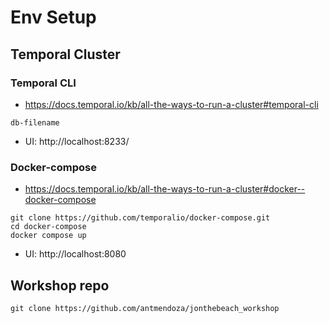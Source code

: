 

# Env Setup

## Temporal Cluster

### Temporal CLI
- https://docs.temporal.io/kb/all-the-ways-to-run-a-cluster#temporal-cli


`db-filename`

- UI: http://localhost:8233/

### Docker-compose
- https://docs.temporal.io/kb/all-the-ways-to-run-a-cluster#docker--docker-compose

```
git clone https://github.com/temporalio/docker-compose.git
cd docker-compose
docker compose up
```

- UI: http://localhost:8080


## Workshop repo 

`git clone https://github.com/antmendoza/jonthebeach_workshop`

